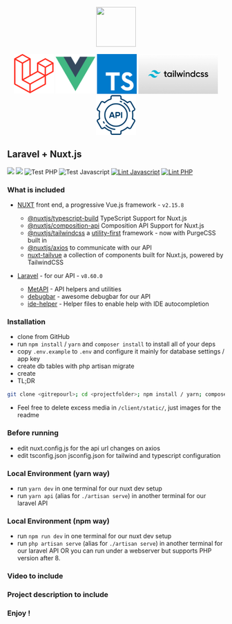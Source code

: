 <p align="center">
  <img src="laranuxt.png" width="92" height="92" />
</p>

<p align="center">
  <a href="https://laravel.com"><img src="Laravel.png" width="92" height="92" /></a>
  <a href="https://vuejs.org"><img src="Vue.png" width="92" height="92" /></a>
  <a href="https://www.typescriptlang.org/"><img src="Typescript.png" width="92" height="92" /></a>
  <a href="https://tailwindcss.com"><img src="tailwind.jpg" width="184" height="92" /></a>
  <a href="https://github.com/acidjazz/metapi"><img src="api.png" width="92" height="92" /></a>
</p>



## Laravel + Nuxt.js 

[![](https://img.shields.io/badge/nuxt.js-v2.15.8-04C690.svg)](https://nuxtjs.org)
[![](https://img.shields.io/badge/Laravel-v8.60.0-ff2e21.svg)](https://laravel.com)
![Test PHP](https://github.com/acidjazz/laranuxt/workflows/Test%20PHP/badge.svg)
![Test Javascript](https://github.com/acidjazz/laranuxt/workflows/Test%20Javascript/badge.svg)
[![Lint Javascript](https://github.com/acidjazz/laranuxt/actions/workflows/lint-js.yml/badge.svg)](https://github.com/acidjazz/laranuxt/actions/workflows/lint-js.yml)
[![Lint PHP](https://github.com/acidjazz/laranuxt/actions/workflows/lint-php.yml/badge.svg)](https://github.com/acidjazz/laranuxt/actions/workflows/lint-php.yml)



### What is included

* [NUXT](https://nuxtjs.org) front end, a progressive Vue.js framework - `v2.15.8`
  * [@nuxtjs/typescript-build](https://typescript.nuxtjs.org/) TypeScript Support for Nuxt.js
  * [@nuxtjs/composition-api](https://composition-api.nuxtjs.org/) Composition API Support for Nuxt.js
  * [@nuxtjs/tailwindcss](https://tailwindcss.nuxtjs.org/) a [utility-first](https://tailwindcss.com) framework - now with PurgeCSS built in
  * [@nuxtjs/axios](https://github.com/nuxt-community/axios-module) to communicate with our API 
  * [nuxt-tailvue](https://github.com/acidjazz/nuxt-tailvue) a collection of components built for Nuxt.js, powered by TailwindCSS

* [Laravel](https://laravel.com) - for our API - `v8.60.0`
  * [MetAPI](https://github.com/acidjazz/metapi) - API helpers and utilities
  * [debugbar](https://github.com/barryvdh/laravel-debugbar) - awesome debugbar for our API
  * [ide-helper](https://github.com/barryvdh/laravel-ide-helper) - Helper files to enable help with IDE autocompletion

### Installation

* clone from GitHub
* run `npm install` / `yarn` and `composer install` to install all of your deps
* copy `.env.example` to `.env` and configure it mainly for database settings / app key
* create db tables with php artisan migrate
* create 
* TL;DR
 ```bash
git clone <gitrepourl>; cd <projectfolder>; npm install / yarn; composer install; cp .env.example .env; php artisan migrate
 ```
* Feel free to delete excess media in  `/client/static/`, just images for the readme


### Before running 
* edit nuxt.config.js for the api url changes on axios
* edit tsconfig.json jsconfig.json for tailwind and typescript configuration

### Local Environment (yarn way)
* run `yarn dev` in one terminal for our nuxt dev setup
* run `yarn api` (alias for `./artisan serve`) in another terminal for our laravel API

### Local Environment (npm way)
* run `npm run dev` in one terminal for our nuxt dev setup
* run `php artisan serve` (alias for `./artisan serve`) in another terminal for our laravel API  OR you can run under a webserver but supports PHP version after 8. 


### Video to include
### Project description to include



### Enjoy !